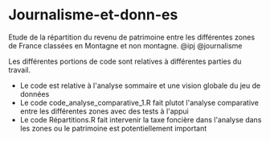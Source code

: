 # Journalisme-et-donn-es
Etude de la répartition du revenu de patrimoine entre les différentes zones de France classées en Montagne et non montagne.
@ipj @journalisme 

Les différentes portions de code sont relatives à différentes parties du travail. 
- Le code  est relative à l'analyse sommaire et une vision globale du jeu de données
- Le code code_analyse_comparative_1.R fait plutot l'analyse comparative entre les différentes zones avec des tests à l'appui
- Le code Répartitions.R fait intervenir la taxe foncière dans l'analyse dans les zones ou le patrimoine est potentiellement important
